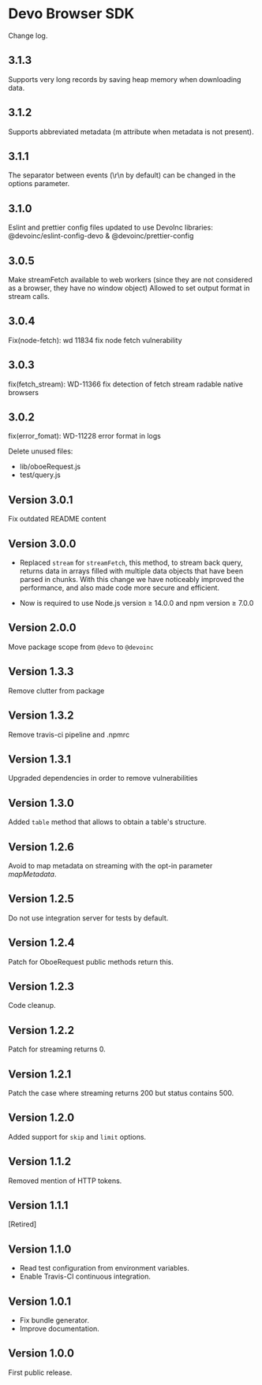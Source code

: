 # Devo Browser SDK

Change log.

## 3.1.3

Supports very long records by saving heap memory when downloading data.

## 3.1.2

Supports abbreviated metadata (m attribute when metadata is not present).

## 3.1.1

The separator between events (\\r\\n by default) can be changed in the options parameter.

## 3.1.0

Eslint and prettier config files updated to use DevoInc libraries: @devoinc/eslint-config-devo & @devoinc/prettier-config

## 3.0.5

Make streamFetch available to web workers (since they are not considered as a browser, they have no window object)
Allowed to set output format in stream calls.

## 3.0.4

Fix(node-fetch): wd 11834 fix node fetch vulnerability

## 3.0.3

fix(fetch_stream): WD-11366 fix detection of fetch stream radable native browsers

## 3.0.2

fix(error_fomat): WD-11228 error format in logs

Delete unused files:
* lib/oboeRequest.js
* test/query.js

## Version 3.0.1

Fix outdated README content

## Version 3.0.0

* Replaced `stream` for `streamFetch`, this method, to stream back query, returns data in arrays filled with multiple data objects that have been parsed in chunks. With this change we have noticeably improved the performance, and also made code more secure and efficient.

* Now is required to use Node.js version &ge; 14.0.0 and npm version &ge; 7.0.0


## Version 2.0.0

Move package scope from `@devo` to `@devoinc`

## Version 1.3.3

Remove clutter from package

## Version 1.3.2

Remove travis-ci pipeline and .npmrc

## Version 1.3.1

Upgraded dependencies in order to remove vulnerabilities

## Version 1.3.0

Added `table` method that allows to obtain a table's structure.

## Version 1.2.6

Avoid to map metadata on streaming with the opt-in parameter *mapMetadata*.

## Version 1.2.5

Do not use integration server for tests by default.

## Version 1.2.4

Patch for OboeRequest public methods return this.

## Version 1.2.3

Code cleanup.

## Version 1.2.2

Patch for streaming returns 0.

## Version 1.2.1

Patch the case where streaming returns 200 but status contains 500.

## Version 1.2.0

Added support for `skip` and `limit` options.

## Version 1.1.2

Removed mention of HTTP tokens.

## Version 1.1.1

[Retired]

## Version 1.1.0

* Read test configuration from environment variables.
* Enable Travis-CI continuous integration.

## Version 1.0.1

* Fix bundle generator.
* Improve documentation.

## Version 1.0.0

First public release.

